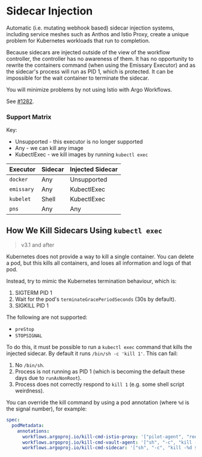 # Sidecar Injection

Automatic (i.e. mutating webhook based) sidecar injection systems, including service meshes such as Anthos and Istio
Proxy, create a unique problem for Kubernetes workloads that run to completion.

Because sidecars are injected outside of the view of the workflow controller, the controller has no awareness of them.
It has no opportunity to rewrite the containers command (when using the Emissary Executor) and as the sidecar's process
will run as PID 1, which is protected. It can be impossible for the wait container to terminate the sidecar.

You will minimize problems by not using Istio with Argo Workflows.

See [#1282](https://github.com/argoproj/argo-workflows/issues/1282).


### Support Matrix

Key:

* Unsupported - this executor is no longer supported
* Any - we can kill any image
* KubectlExec - we kill images by running `kubectl exec`

| Executor | Sidecar | Injected Sidecar | 
|---|---|---| 
| `docker` | Any | Unsupported | 
| `emissary` | Any | KubectlExec | 
| `kubelet` | Shell | KubectlExec | 
| `pns` | Any | Any | 

## How We Kill Sidecars Using `kubectl exec`

> v3.1 and after

Kubernetes does not provide a way to kill a single container. You can delete a pod, but this kills all containers, and loses all information
and logs of that pod.

Instead, try to mimic the Kubernetes termination behaviour, which is:

1. SIGTERM PID 1
1. Wait for the pod's `terminateGracePeriodSeconds` (30s by default).
1. SIGKILL PID 1

The following are not supported:

* `preStop`
* `STOPSIGNAL`

To do this, it must be possible to run a `kubectl exec` command that kills the injected sidecar. By default it runs `/bin/sh -c 'kill 1'`. This can fail:

1. No `/bin/sh`.
2. Process is not running as PID 1 (which is becoming the default these days due to `runAsNonRoot`).
3. Process does not correctly respond to `kill 1` (e.g. some shell script weirdness).

You can override the kill command by using a pod annotation (where `%d` is the signal number), for example:

```yaml
spec:
  podMetadata:
    annotations:
      workflows.argoproj.io/kill-cmd-istio-proxy: '["pilot-agent", "request", "POST", "quitquitquit"]'
      workflows.argoproj.io/kill-cmd-vault-agent: '["sh", "-c", "kill -%d 1"]'
      workflows.argoproj.io/kill-cmd-sidecar: '["sh", "-c", "kill -%d $(pidof entrypoint.sh)"]'
```

